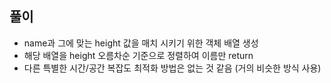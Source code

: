 ## 풀이

- name과 그에 맞는 height 값을 매치 시키기 위한 객체 배열 생성
- 해당 배열을 height 오름차순 기준으로 정렬하여 이름만 return
- 다른 특별한 시간/공간 복잡도 최적화 방법은 없는 것 같음 (거의 비슷한 방식 사용)
